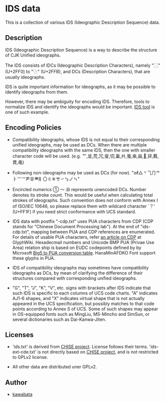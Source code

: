IDS data
========

This is a collection of various IDS (Ideographic Description Sequence)
data.

## Description

IDS (Ideographic Description Sequence) is a way to describe the
structure of CJK Unified ideographs.

The IDS consists of IDCs (Ideographic Description Characters), namely
"⿰" (U+2FF0) to "⿻" (U+2FFB), and DCs (Description Characters), that
are usually ideographs.

IDS is quite important information for ideographs, as it may be
possible to identify ideographs from them.

However, there may be ambiguity for encoding IDS. Therefore, tools to
normalize IDS and identify the ideographs would be important.
[IDS tool](http://github.com/kawabata/ids) is one of such example.

## Encoding Policies

* Compatibility ideographs, whose IDS is not equal to their
  corresponding unified ideographs, may be used as DCs. When there are
  multiple compatibility ideographs with the same IDS, then the
  one with smaller character code will be used.
  (e.g. ⻀,並,荒,冗,叟,切,巢,廾,戛,桒,甾,𤾡,舁,蕤,貫,黾)

* Following non-ideographs may be used as DCs (for now).
  "αℓ△⺀⺄⺆⺈⺊⺌⺍⺶⺸⺻⺼〇〢キサ㇀㇉㇢㇞"

* Encircled numerics ① ～ ⑳ represents unencoded DCs. Number denotes
  its stroke count. This would be useful when calculating total
  strokes of ideographs. Such convention does not conform with Annex I
  of ISO/IEC 10646, so please replace them with wildcard character `？'
  (U+FF1F) if you need strict conformance with UCS standard.

* IDS data with postfix "-cdp.txt" uses PUA characters from CDP (CDP
  stands for "Chinese Document Processing lab"). At the end of
  "ids-cdp.txt", mapping between PUA and CDP references are
  enumerated. For details of usable PUA characters, refer
  [an article on CDP](http://glyphwiki.org/wiki/Group:CDP%E5%A4%96%E5%AD%97)
  at GlyphWiki. Hexadecmail numbers and Unicode BMP PUA (Privae Use
  Area) relation ship is based on EUDC codepoints defined by by
  Microsoft
  [Big5 to PUA conversion table](http://kanji-database.sourceforge.net/charcode/big5.html).
  HanaMinAFDKO Font support these glyphs in PUA.

* IDS of compatibility ideographs may sometimes have compatibility
  ideographs as DCs, by mean of clarifying the difference of their
  structures compared with corresponding unified ideographs.

* "G", "T", "J", "K", "V", etc. signs with brackets after IDS indicate
  that such IDS is specific to each columns of UCS code charts. "A"
  indicates AJ1-6 shapes, and "X" indicates virtual shape that is not
  actually appeared in the UCS specification, but possibly matches to
  that code points according to Annex S of UCS. Some of such shapes
  may appear in OS-equipped fonts such as MingLiu, MS-Mincho and
  SimSun, or several dictionaries such as Dai-Kanwa-Jiten.

## Licenses

* 'ids.txt' is derived from [CHISE project](http://www.chise.org/).
  License follows their terms. 'ids-ext-cde.txt' is not directly based
  on [CHISE project](http://www.chise.org/), and is not restricted to
  GPLv2 license.

* All other data are distributed uner GPLv2.

## Author

* [kawabata](https://github.com/kawabata)
